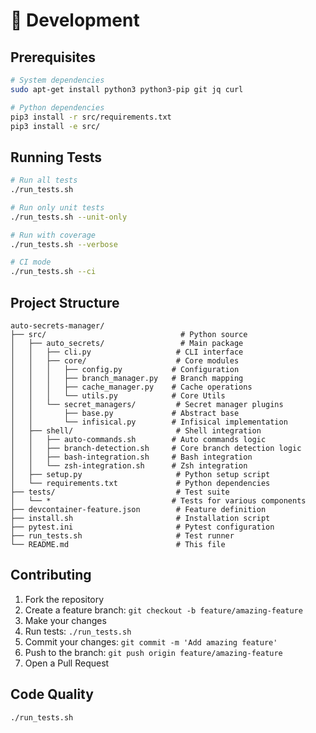 # 🧪 Development

## Prerequisites

```bash
# System dependencies
sudo apt-get install python3 python3-pip git jq curl

# Python dependencies
pip3 install -r src/requirements.txt
pip3 install -e src/
```

## Running Tests

```bash
# Run all tests
./run_tests.sh

# Run only unit tests
./run_tests.sh --unit-only

# Run with coverage
./run_tests.sh --verbose

# CI mode
./run_tests.sh --ci
```

## Project Structure

```
auto-secrets-manager/
├── src/                              # Python source
│   ├── auto_secrets/                 # Main package
│   │   ├── cli.py                   # CLI interface
│   │   ├── core/                    # Core modules
│   │   │   ├── config.py           # Configuration
│   │   │   ├── branch_manager.py   # Branch mapping
│   │   │   ├── cache_manager.py    # Cache operations
│   │   │   └── utils.py            # Core Utils
│   │   └── secret_managers/         # Secret manager plugins
│   │       ├── base.py             # Abstract base
│   │       └── infisical.py        # Infisical implementation
│   ├── shell/                       # Shell integration
│   │   ├── auto-commands.sh        # Auto commands logic
│   │   ├── branch-detection.sh     # Core branch detection logic
│   │   ├── bash-integration.sh     # Bash integration
│   │   └── zsh-integration.sh      # Zsh integration
│   ├── setup.py                     # Python setup script
│   └── requirements.txt             # Python dependencies
├── tests/                           # Test suite
│   └── *                           # Tests for various components
├── devcontainer-feature.json        # Feature definition
├── install.sh                       # Installation script
├── pytest.ini                       # Pytest configuration
├── run_tests.sh                     # Test runner
└── README.md                        # This file
```

## Contributing

1. Fork the repository
2. Create a feature branch: `git checkout -b feature/amazing-feature`
3. Make your changes
4. Run tests: `./run_tests.sh`
5. Commit your changes: `git commit -m 'Add amazing feature'`
6. Push to the branch: `git push origin feature/amazing-feature`
7. Open a Pull Request

## Code Quality

```bash
./run_tests.sh
```
